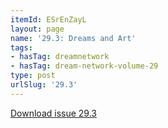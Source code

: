 ```yaml
---
itemId: ESrEnZayL
layout: page
name: '29.3: Dreams and Art'
tags:
- hasTag: dreamnetwork
- hasTag: dream-network-volume-29
type: post
urlSlug: '29.3'
---
```

<a href="files/pdfs/Volume_29/29.3_art.pdf" download="">Download issue 29.3</a>